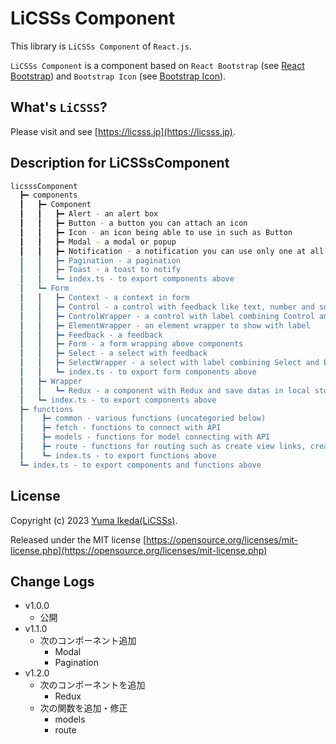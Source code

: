 # LiCSSs Component

This library is `LiCSSs Component` of `React.js`.

`LiCSSs Component` is a component based on `React Bootstrap` (see [React Bootstrap](https://react-bootstrap.github.io/)) and `Bootstrap Icon` (see [Bootstrap Icon](https://icons.getbootstrap.com/)).

## What's `LiCSSS`?

Please visit and see [https://licsss.jp](https://licsss.jp).

## Description for LiCSSsComponent

```bash
licsssComponent
  ┣━ components
  ┃   ┣━ Component
  ┃   ┃   ┣━ Alert - an alert box
  ┃   ┃   ┣━ Button - a button you can attach an icon
  ┃   ┃   ┣━ Icon - an icon being able to use in such as Button
  ┃   ┃   ┣━ Modal - a modal or popup
  ┃   ┃   ┣━ Notification - a notification you can use only one at all: don't use one more
  ┃   ┃   ┣━ Pagination - a pagination
  ┃   ┃   ┣━ Toast - a toast to notify
  ┃   ┃   ┗━ index.ts - to export components above
  ┃   ┗━ Form
  ┃   ┃   ┣━ Context - a context in form
  ┃   ┃   ┣━ Control - a control with feedback like text, number and so on
  ┃   ┃   ┣━ ControlWrapper - a control with label combining Control and ElementWrapper
  ┃   ┃   ┣━ ElementWrapper - an element wrapper to show with label
  ┃   ┃   ┣━ Feedback - a feedback
  ┃   ┃   ┣━ Form - a form wrapping above components
  ┃   ┃   ┣━ Select - a select with feedback
  ┃   ┃   ┣━ SelectWrapper - a select with label combining Select and ElementWrapper
  ┃   ┃   ┗━ index.ts - to export form components above
  ┃   ┣━ Wrapper
  ┃   ┃   ┗━ Redux - a component with Redux and save datas in local storage
  ┃   ┗━ index.ts - to export components above
  ┣━ functions
  ┃    ┣━ common - various functions (uncategoried below)
  ┃    ┣━ fetch - functions to connect with API
  ┃    ┣━ models - functions for model connecting with API
  ┃    ┣━ route - functions for routing such as create view links, create queries, get queries and so on
  ┃    ┗━ index.ts - to export functions above
  ┗━ index.ts - to export components and functions above
```

## License

Copyright (c) 2023 [Yuma Ikeda(LiCSSs)](https://licsss.jp).

Released under the MIT license
[https://opensource.org/licenses/mit-license.php](https://opensource.org/licenses/mit-license.php)

## Change Logs

- v1.0.0
  - 公開
- v1.1.0
  - 次のコンポーネント追加
    - Modal
    - Pagination
- v1.2.0
  - 次のコンポーネントを追加
    - Redux
  - 次の関数を追加・修正
    - models
    - route
